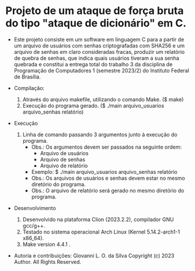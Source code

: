 # Projeto de um ataque de força bruta do tipo "ataque de dicionário" em C.

- Este projeto consiste em um software em linguagem C para a partir de um arquivo de usuários com senhas criptografadas com SHA256 e um arquivo de senhas em claro consideradas fracas, produzir um relatório de quebra de senhas, que indica quais usuários tiveram a sua senha quebrada e constitui a entrega total do trabalho 3 da disciplina de Programação de Computadores 1 (semestre 2023/2) do Instituto Federal de Brasília.

- Compilação:
    1. Através do arquivo makefile, utilizando o comando Make. ($ make)
    2. Execução do programa gerado. ($ ./main arquivo_usuarios arquivo_senhas relatório)

- Execução
    1. Linha de comando passando 3 argumentos junto à execução do programa.
        - Obs.: Os argumentos devem ser passados na seguinte ordem:
            - Arquivo de usuários
            - Arquivo de senhas
            - Arquivo de relatório
        - Exemplo: $ ./main arquivo_usuarios arquivo_senhas relatório
        - Obs.: Os arquivos de usuários e senhas devem estar no mesmo diretório do programa.
        - Obs.: O arquivo de relatório será gerado no mesmo diretório do programa.

- Desenvolvimento
    1. Desenvolvido na plataforma Clion (2023.2.2), compilador GNU gcc/g++.
    2. Testado no sistema operacional Arch Linux (Kernel 5.14.2-arch1-1 x86_64).
    3. Make version 4.4.1 .


- Autoria e contribuições:
  Giovanni L. O. da Silva Copyright (c) 2023 Author. All Rights Reserved.